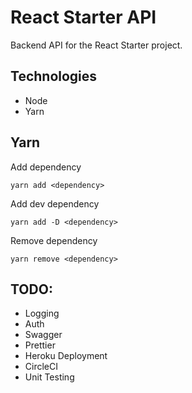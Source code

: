 # React Starter API
Backend API for the React Starter project.

## Technologies

* Node
* Yarn

## Yarn
Add dependency
```
yarn add <dependency>
```

Add dev dependency
```
yarn add -D <dependency>
```

Remove dependency
```
yarn remove <dependency>
```

## TODO:
* Logging
* Auth
* Swagger
* Prettier
* Heroku Deployment
* CircleCI
* Unit Testing

